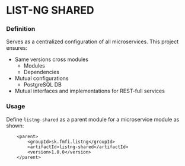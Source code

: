 # LIST-NG SHARED

### Definition
Serves as a centralized configuration of all microservices. This project ensures:
- Same versions cross modules
  - Modules
  - Dependencies
- Mutual configurations
  - PostgreSQL DB
- Mutual interfaces and implementations for REST-full services

### Usage
Define `listng-shared` as a parent module for a microservice module as shown:
```
    <parent>
        <groupId>sk.fmfi.listng</groupId>
        <artifactId>listng-shared</artifactId>
        <version>1.0.0</version>
    </parent>
```
